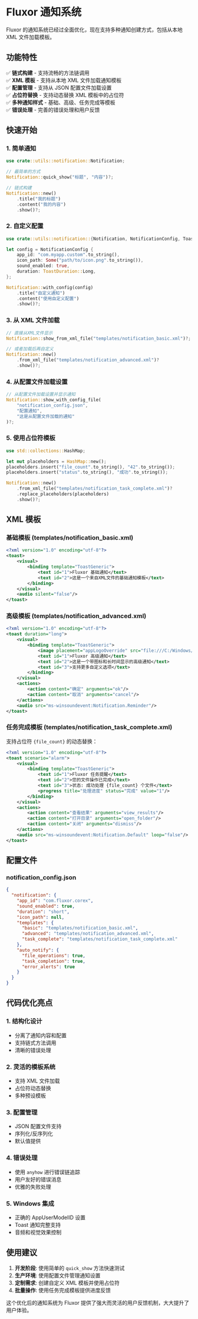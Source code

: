 # Fluxor 通知系统

Fluxor 的通知系统已经过全面优化，现在支持多种通知创建方式，包括从本地 XML 文件加载模板。

## 功能特性

✅ **链式构建** - 支持流畅的方法链调用  
✅ **XML 模板** - 支持从本地 XML 文件加载通知模板  
✅ **配置管理** - 支持从 JSON 配置文件加载设置  
✅ **占位符替换** - 支持动态替换 XML 模板中的占位符  
✅ **多种通知样式** - 基础、高级、任务完成等模板  
✅ **错误处理** - 完善的错误处理和用户反馈

## 快速开始

### 1. 简单通知

```rust
use crate::utils::notification::Notification;

// 最简单的方式
Notification::quick_show("标题", "内容")?;

// 链式构建
Notification::new()
    .title("我的标题")
    .content("我的内容")
    .show()?;
```

### 2. 自定义配置

```rust
use crate::utils::notification::{Notification, NotificationConfig, ToastDuration};

let config = NotificationConfig {
    app_id: "com.myapp.custom".to_string(),
    icon_path: Some("path/to/icon.png".to_string()),
    sound_enabled: true,
    duration: ToastDuration::Long,
};

Notification::with_config(config)
    .title("自定义通知")
    .content("使用自定义配置")
    .show()?;
```

### 3. 从 XML 文件加载

```rust
// 直接从XML文件显示
Notification::show_from_xml_file("templates/notification_basic.xml")?;

// 或者加载后再自定义
Notification::new()
    .from_xml_file("templates/notification_advanced.xml")?
    .show()?;
```

### 4. 从配置文件加载设置

```rust
// 从配置文件加载设置并显示通知
Notification::show_with_config_file(
    "notification_config.json",
    "配置通知",
    "这是从配置文件加载的通知"
)?;
```

### 5. 使用占位符模板

```rust
use std::collections::HashMap;

let mut placeholders = HashMap::new();
placeholders.insert("file_count".to_string(), "42".to_string());
placeholders.insert("status".to_string(), "成功".to_string());

Notification::new()
    .from_xml_file("templates/notification_task_complete.xml")?
    .replace_placeholders(placeholders)
    .show()?;
```

## XML 模板

### 基础模板 (templates/notification_basic.xml)

```xml
<?xml version="1.0" encoding="utf-8"?>
<toast>
    <visual>
        <binding template="ToastGeneric">
            <text id="1">Fluxor 基础通知</text>
            <text id="2">这是一个来自XML文件的基础通知模板</text>
        </binding>
    </visual>
    <audio silent="false"/>
</toast>
```

### 高级模板 (templates/notification_advanced.xml)

```xml
<?xml version="1.0" encoding="utf-8"?>
<toast duration="long">
    <visual>
        <binding template="ToastGeneric">
            <image placement="appLogoOverride" src="file:///C:/Windows/System32/SecurityAndMaintenance.png"/>
            <text id="1">Fluxor 高级通知</text>
            <text id="2">这是一个带图标和长时间显示的高级通知</text>
            <text id="3">支持更多自定义选项</text>
        </binding>
    </visual>
    <actions>
        <action content="确定" arguments="ok"/>
        <action content="取消" arguments="cancel"/>
    </actions>
    <audio src="ms-winsoundevent:Notification.Reminder"/>
</toast>
```

### 任务完成模板 (templates/notification_task_complete.xml)

支持占位符 `{file_count}` 的动态替换：

```xml
<?xml version="1.0" encoding="utf-8"?>
<toast scenario="alarm">
    <visual>
        <binding template="ToastGeneric">
            <text id="1">Fluxor 任务提醒</text>
            <text id="2">您的文件操作已完成</text>
            <text id="3">状态: 成功处理 {file_count} 个文件</text>
            <progress title="处理进度" status="完成" value="1"/>
        </binding>
    </visual>
    <actions>
        <action content="查看结果" arguments="view_results"/>
        <action content="打开目录" arguments="open_folder"/>
        <action content="关闭" arguments="dismiss"/>
    </actions>
    <audio src="ms-winsoundevent:Notification.Default" loop="false"/>
</toast>
```

## 配置文件

### notification_config.json

```json
{
  "notification": {
    "app_id": "com.fluxor.corex",
    "sound_enabled": true,
    "duration": "short",
    "icon_path": null,
    "templates": {
      "basic": "templates/notification_basic.xml",
      "advanced": "templates/notification_advanced.xml",
      "task_complete": "templates/notification_task_complete.xml"
    },
    "auto_notify": {
      "file_operations": true,
      "task_completion": true,
      "error_alerts": true
    }
  }
}
```

## 代码优化亮点

### 1. 结构化设计

- 分离了通知内容和配置
- 支持链式方法调用
- 清晰的错误处理

### 2. 灵活的模板系统

- 支持 XML 文件加载
- 占位符动态替换
- 多种预设模板

### 3. 配置管理

- JSON 配置文件支持
- 序列化/反序列化
- 默认值提供

### 4. 错误处理

- 使用 `anyhow` 进行错误链追踪
- 用户友好的错误消息
- 优雅的失败处理

### 5. Windows 集成

- 正确的 AppUserModelID 设置
- Toast 通知完整支持
- 音频和视觉效果控制

## 使用建议

1. **开发阶段**: 使用简单的 `quick_show` 方法快速测试
2. **生产环境**: 使用配置文件管理通知设置
3. **定制需求**: 创建自定义 XML 模板并使用占位符
4. **批量操作**: 使用任务完成模板提供进度反馈

这个优化后的通知系统为 Fluxor 提供了强大而灵活的用户反馈机制，大大提升了用户体验。
